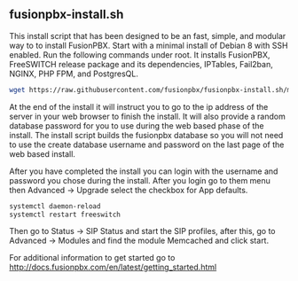 fusionpbx-install.sh
--------------------------------------

This install script that has been designed to be an fast, simple, and modular way to to install FusionPBX. Start with a minimal install of Debian 8 with SSH enabled. Run the following commands under root. It installs FusionPBX, FreeSWITCH release package and its dependencies, IPTables, Fail2ban, NGINX, PHP FPM, and PostgresQL.

```bash
wget https://raw.githubusercontent.com/fusionpbx/fusionpbx-install.sh/master/install.sh -O install.sh && sh install.sh
```

At the end of the install it will instruct you to go to the ip address of the server in your web browser to finish the install. It will also provide a random database password for you to use during the web based phase of the install. The install script builds the fusionpbx database so you will not need to use the create database username and password on the last page of the web based install.

After you have completed the install you can login with the username and password you chose during the install. After you login go to them menu then Advanced -> Upgrade select the checkbox for App defaults. 

```bash
systemctl daemon-reload
systemctl restart freeswitch
```

Then go to Status -> SIP Status and start the SIP profiles, after this, go to Advanced -> Modules and find the module Memcached and click start.

For additional information to get started go to http://docs.fusionpbx.com/en/latest/getting_started.html 


